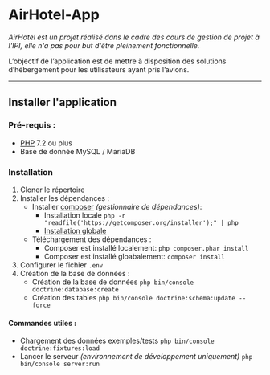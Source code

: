 # AirHotel-App
*AirHotel est un projet réalisé dans le cadre des cours de gestion de projet à l'IPI, elle n'a pas pour but d'être pleinement fonctionnelle.*

L’objectif de l’application est de mettre à disposition des solutions d’hébergement pour les utilisateurs ayant pris l’avions. 

-----

## Installer l'application
### Pré-requis :
* [PHP] 7.2 ou plus
* Base de donnée MySQL / MariaDB

### Installation
1. Cloner le répertoire
2. Installer les dépendances :
    * Installer [composer] *(gestionnaire de dépendances)*:
        * Installation locale `php -r "readfile('https://getcomposer.org/installer');" | php`
        * [Installation globale]
    * Téléchargement des dépendances :
        * Composer est installé localement: `php composer.phar install`
        * Composer est installé gloabalement: `composer install`
3. Configurer le fichier `.env`
4. Création de la base de données :
    * Création de la base de données `php bin/console doctrine:database:create`
    * Création des tables `php bin/console doctrine:schema:update --force`
    
#### Commandes utiles :
* Chargement des données exemples/tests `php bin/console doctrine:fixtures:load`
* Lancer le serveur *(environnement de développement uniquement)* `php bin/console server:run`

[PHP]: http://php.net/downloads.php
[composer]: https://getcomposer.org/
[Installation globale]: https://getcomposer.org/download/
